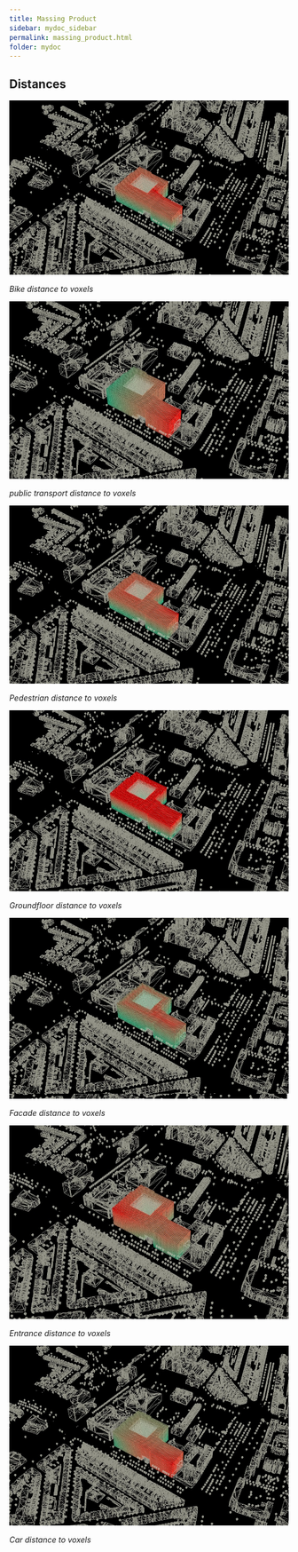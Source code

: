 ```yaml
---
title: Massing Product
sidebar: mydoc_sidebar
permalink: massing_product.html
folder: mydoc
---
```


## Distances
![bike distance](../images/bikedistance.jpg) 

*Bike distance to voxels*

![ov](../images/publictransportdistance.jpg) 

*public transport distance to voxels*

![pedestrian](../images/pedestriandistance.jpg) 

*Pedestrian distance to voxels*

![groundfloor](../images/groundfloordistance.jpg) 

*Groundfloor distance to voxels*

![facade](../images/facade.jpg) 

*Facade distance to voxels*

![entrance](../images/entrancedistances.jpg) 

*Entrance distance to voxels*

![car](../images/cardistance.jpg) 

*Car distance to voxels*
